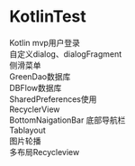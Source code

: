# KotlinTest

Kotlin mvp用户登录  
自定义dialog、dialogFragment  
侧滑菜单  
GreenDao数据库  
DBFlow数据库  
SharedPreferences使用  
RecyclerView  
BottomNaigationBar 底部导航栏  
Tablayout  
图片轮播  
多布局Recycleview  


